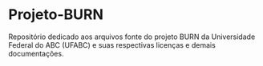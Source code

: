 # Projeto-BURN
Repositório dedicado aos arquivos fonte do projeto BURN da Universidade Federal do ABC (UFABC) e suas respectivas licenças e demais documentações.
